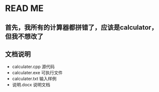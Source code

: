 READ ME 
=======
首先，我所有的计算器都拼错了，应该是calculator，但我不想改了
-------------------------------------------------------------
文档说明
--------

- calculater.cpp   源代码
- calculater.exe   可执行文件
- calculater.txt   输入样例
- 说明.docx        说明文档
